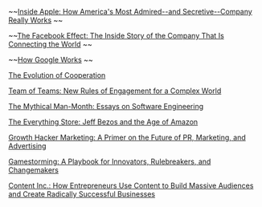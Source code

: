 ~~[Inside Apple: How America's Most Admired--and Secretive--Company Really Works](https://www.amazon.com/Inside-Apple-Americas-Admired---Secretive--Company/dp/1455512168/ref=sr_1_1?s=books&ie=UTF8&qid=1468639642&sr=1-1&keywords=inside+apple) ~~

~~[The Facebook Effect: The Inside Story of the Company That Is Connecting the World](https://www.amazon.com/Facebook-Effect-Inside-Company-Connecting/dp/1439102120/ref=sr_1_1?s=books&ie=UTF8&qid=1468639601&sr=1-1&keywords=the+facebook+effect) ~~

~~[How Google Works](https://www.amazon.com/How-Google-Works-Eric-Schmidt/dp/1455582344/ref=sr_1_1?s=books&ie=UTF8&qid=1468639561&sr=1-1&keywords=how+google+works) ~~

[The Evolution of Cooperation](https://www.amazon.com/Evolution-Cooperation-Revised-Robert-Axelrod/dp/0465005640/ref=sr_1_1?ie=UTF8&qid=1469810629&sr=8-1&keywords=the+evolution+of+cooperation) 

[Team of Teams: New Rules of Engagement for a Complex World](https://www.amazon.com/Team-Teams-Rules-Engagement-Complex/dp/1591847486/ref=sr_1_1?ie=UTF8&qid=1469810543&sr=8-1&keywords=team+of+teams) 

[The Mythical Man-Month: Essays on Software Engineering](http://www.amazon.com/The-Mythical-Man-Month-Engineering-Anniversary/dp/0201835959) 

[The Everything Store: Jeff Bezos and the Age of Amazon](https://www.amazon.com/Everything-Store-Jeff-Bezos-Amazon/dp/B00FJFJOLC/ref=zg_bs_549726_4?_encoding=UTF8&psc=1&refRID=8TC72M97WD3TQ2X9SS9W) 

[Growth Hacker Marketing: A Primer on the Future of PR, Marketing, and Advertising](https://www.amazon.com/Growth-Hacker-Marketing-Primer-Advertising/dp/1591847389/ref=zg_bs_549726_29?_encoding=UTF8&psc=1&refRID=WCF7GN0TYSJJMMRW19B4)

[Gamestorming: A Playbook for Innovators, Rulebreakers, and Changemakers](https://www.amazon.com/Gamestorming-Playbook-Innovators-Rulebreakers-Changemakers/dp/0596804172/ref=zg_bs_549726_49?_encoding=UTF8&psc=1&refRID=17KP8MP0RYV4TNPDNZR6)

[Content Inc.: How Entrepreneurs Use Content to Build Massive Audiences and Create Radically Successful Businesses](https://www.amazon.com/Content-Inc-Entrepreneurs-Successful-Businesses/dp/B015HNUS8I/ref=zg_bs_549726_54?_encoding=UTF8&psc=1&refRID=17KP8MP0RYV4TNPDNZR6)
[]()
[]()